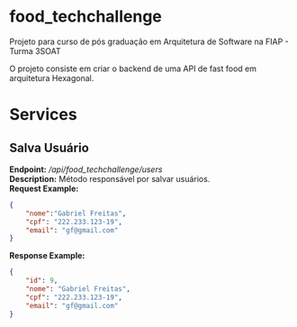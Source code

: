 # food_techchallenge
Projeto para curso de pós graduação em Arquitetura de Software na FIAP - Turma 3SOAT

O projeto consiste em criar o backend de uma API de fast food em arquitetura Hexagonal.


# Services
## Salva Usuário
**Endpoint:** */api/food_techchallenge/users*
<br />
**Description:** Método responsável por salvar usuários. 
<br />
**Request Example:** 
<br />
```json
{
    "nome":"Gabriel Freitas",
    "cpf": "222.233.123-19",
    "email": "gf@gmail.com"
}
```
**Response Example:** 
```json
{
    "id": 9,
    "nome": "Gabriel Freitas",
    "cpf": "222.233.123-19",
    "email": "gf@gmail.com"
}
```
